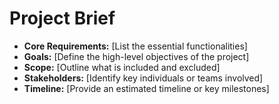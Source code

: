 # Project Brief

*   **Core Requirements:** [List the essential functionalities]
*   **Goals:** [Define the high-level objectives of the project]
*   **Scope:** [Outline what is included and excluded]
*   **Stakeholders:** [Identify key individuals or teams involved]
*   **Timeline:** [Provide an estimated timeline or key milestones] 